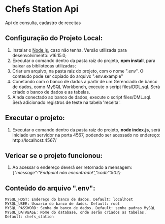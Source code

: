 # Chefs Station Api
Api de consulta, cadastro de receitas

## Configuração do Projeto Local:
  1. Instalar o [Node js](https://nodejs.org/en/), caso não tenha. Versão utilizada para desenvolvimento: v16.15.0;
  2. Executar o comando dentro da pasta raiz do projeto, **npm install**, para baixar as bibliotecas utilizadas;
  3. Criar um arquivo, na pasta raiz do projeto, com o nome ".env". O conteudo pode ser copiado do arquivo ".env.example"
  4. Conetando com o banco de dados a partir de  um Gerenciado de banco de dados, como MySQL Workbench, execute o script files/DDL.sql. Será criado o banco de dados e as tabelas.
  5. Ainda conectado ao banco de dados, execute o script files/DML.sql. Será adicionado registros de teste na tabela 'receita'.
  
## Executar o projeto:
  1. Executar o comando dentro da pasta raiz do projeto, **node index.js**, será iniciado um servidor na porta 4567, podendo ser acessado no endereço: http://localhost:4567/

## Vericar se o projeto funcionou:
  1. Ao acessar o endereço deverá ser retornado a mensagem: *{"message":"Endpoint não encontrado!","code":502}*

## Conteúdo do arquivo ".env":
    MYSQL_HOST: Endereço do banco de dados. Default: localhost
    MYSQL_USER: Usuario do banco de dados. Default: root
    MYSQL_PASSWORD: Senha do banco de dados. Default: senha padrao MySQL
    MYSQL_DATABASE: Nome do database, onde serão criados as tabelas. Default: chefs_station
